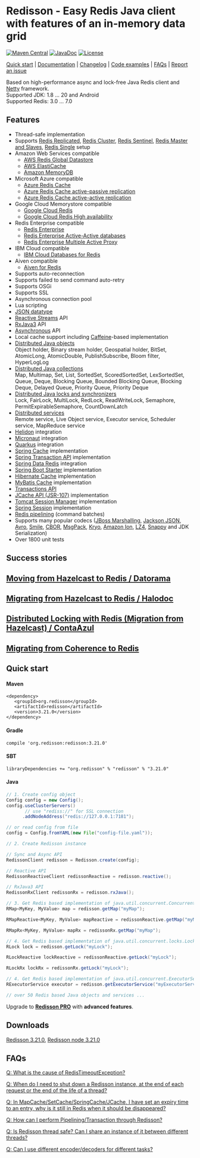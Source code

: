 # Redisson - Easy Redis Java client<br/>with features of an in-memory data grid
[![Maven Central](https://maven-badges.herokuapp.com/maven-central/org.redisson/redisson/badge.svg)](https://maven-badges.herokuapp.com/maven-central/org.redisson/redisson)
[![JavaDoc](http://www.javadoc.io/badge/org.redisson/redisson.svg)](http://www.javadoc.io/doc/org.redisson/redisson)
[![License](http://img.shields.io/:license-apache-brightgreen.svg)](http://www.apache.org/licenses/LICENSE-2.0.html)

[Quick start](https://github.com/redisson/redisson#quick-start) | [Documentation](https://github.com/redisson/redisson/wiki/Table-of-Content) | [Changelog](https://github.com/redisson/redisson/blob/master/CHANGELOG.md) | [Code examples](https://github.com/redisson/redisson-examples) | [FAQs](https://github.com/redisson/redisson/wiki/16.-FAQ) | [Report an issue](https://github.com/redisson/redisson/issues/new)

Based on high-performance async and lock-free Java Redis client and [Netty](http://netty.io) framework.  
Supported JDK:   1.8 ... 20 and Android  
Supported Redis: 3.0 ... 7.0  

## Features

* Thread-safe implementation  
* Supports [Redis Replicated](https://github.com/redisson/redisson/wiki/2.-Configuration/#25-replicated-mode), [Redis Cluster](https://github.com/redisson/redisson/wiki/2.-Configuration/#24-cluster-mode), [Redis Sentinel](https://github.com/redisson/redisson/wiki/2.-Configuration/#27-sentinel-mode), [Redis Master and Slaves](https://github.com/redisson/redisson/wiki/2.-Configuration/#28-master-slave-mode), [Redis Single](https://github.com/redisson/redisson/wiki/2.-Configuration/#26-single-instance-mode) setup
* Amazon Web Services compatible
     * [AWS Redis Global Datastore](https://docs.aws.amazon.com/AmazonElastiCache/latest/red-ug/Redis-Global-Datastore.html)
     * [AWS ElastiCache](https://docs.aws.amazon.com/AmazonElastiCache/latest/red-ug/WhatIs.html)
     * [Amazon MemoryDB](https://aws.amazon.com/memorydb)
* Microsoft Azure compatible
     * [Azure Redis Cache](https://azure.microsoft.com/en-us/services/cache/)
     * [Azure Redis Cache active-passive replication](https://learn.microsoft.com/en-us/azure/azure-cache-for-redis/cache-how-to-geo-replication)
     * [Azure Redis Cache active-active replication](https://learn.microsoft.com/en-us/azure/azure-cache-for-redis/cache-how-to-active-geo-replication)
* Google Cloud Memorystore compatible
     * [Google Cloud Redis](https://cloud.google.com/memorystore/docs/redis/)
     * [Google Cloud Redis High availability](https://cloud.google.com/memorystore/docs/redis/high-availability)
* Redis Enterprise compatible
     * [Redis Enterprise](https://redis.com/redis-enterprise/)
     * [Redis Enterprise Active-Active databases](https://docs.redis.com/latest/rs/databases/active-active/get-started/)
     * [Redis Enterprise Multiple Active Proxy](https://docs.redis.com/latest/rs/databases/configure/proxy-policy/#about-multiple-active-proxy-support)
* IBM Cloud compatible
     * [IBM Cloud Databases for Redis](https://www.ibm.com/cloud/databases-for-redis)
* Aiven compatible
     * [Aiven for Redis](https://aiven.io/redis)
* Supports auto-reconnection  
* Supports failed to send command auto-retry  
* Supports OSGi  
* Supports SSL  
* Asynchronous connection pool  
* Lua scripting  
* [JSON datatype](https://github.com/redisson/redisson/wiki/6.-distributed-objects/#615-json-object-holder)
* [Reactive Streams](https://github.com/redisson/redisson/wiki/3.-operations-execution#32-reactive-way) API  
* [RxJava3](https://github.com/redisson/redisson/wiki/3.-operations-execution#32-reactive-way) API  
* [Asynchronous](https://github.com/redisson/redisson/wiki/3.-operations-execution#31-async-way) API  
* Local cache support including [Caffeine](https://github.com/ben-manes/caffeine)-based implementation
* [Distributed Java objects](https://github.com/redisson/redisson/wiki/6.-Distributed-objects)  
    Object holder, Binary stream holder, Geospatial holder, BitSet, AtomicLong, AtomicDouble, PublishSubscribe,
    Bloom filter, HyperLogLog
* [Distributed Java collections](https://github.com/redisson/redisson/wiki/7.-Distributed-collections)  
    Map, Multimap, Set, List, SortedSet, ScoredSortedSet, LexSortedSet, Queue, Deque, Blocking Queue, Bounded Blocking Queue, Blocking Deque, Delayed Queue, Priority Queue, Priority Deque
* [Distributed Java locks and synchronizers](https://github.com/redisson/redisson/wiki/8.-Distributed-locks-and-synchronizers)  
    Lock, FairLock, MultiLock, RedLock, ReadWriteLock, Semaphore, PermitExpirableSemaphore, CountDownLatch
* [Distributed services](https://github.com/redisson/redisson/wiki/9.-distributed-services)  
    Remote service, Live Object service, Executor service, Scheduler service, MapReduce service
* [Helidon](https://github.com/redisson/redisson/tree/master/redisson-helidon) integration  
* [Micronaut](https://github.com/redisson/redisson/tree/master/redisson-micronaut) integration  
* [Quarkus](https://github.com/redisson/redisson/tree/master/redisson-quarkus) integration  
* [Spring Cache](https://github.com/redisson/redisson/wiki/14.-Integration-with-frameworks/#142-spring-cache) implementation
* [Spring Transaction API](https://github.com/redisson/redisson/wiki/14.-Integration-with-frameworks/#148-spring-transaction-manager) implementation
* [Spring Data Redis](https://github.com/redisson/redisson/tree/master/redisson-spring-data) integration
* [Spring Boot Starter](https://github.com/redisson/redisson/tree/master/redisson-spring-boot-starter) implementation
* [Hibernate Cache](https://github.com/redisson/redisson/tree/master/redisson-hibernate) implementation
* [MyBatis Cache](https://github.com/redisson/redisson/tree/master/redisson-mybatis) implementation
* [Transactions API](https://github.com/redisson/redisson/wiki/10.-Additional-features#104-transactions)
* [JCache API (JSR-107)](https://github.com/redisson/redisson/wiki/14.-Integration-with-frameworks/#144-jcache-api-jsr-107-implementation) implementation
* [Tomcat Session Manager](https://github.com/redisson/redisson/tree/master/redisson-tomcat) implementation
* [Spring Session](https://github.com/redisson/redisson/wiki/14.-Integration-with-frameworks/#147-spring-session) implementation
* [Redis pipelining](https://github.com/redisson/redisson/wiki/10.-additional-features#103-execution-batches-of-commands) (command batches)
* Supports many popular codecs ([JBoss Marshalling](https://github.com/jboss-remoting/jboss-marshalling), [Jackson JSON](https://github.com/FasterXML/jackson), [Avro](http://avro.apache.org/), [Smile](http://wiki.fasterxml.com/SmileFormatSpec), [CBOR](http://cbor.io/), [MsgPack](http://msgpack.org/), [Kryo](https://github.com/EsotericSoftware/kryo), [Amazon Ion](https://amzn.github.io/ion-docs/), [LZ4](https://github.com/jpountz/lz4-java), [Snappy](https://github.com/xerial/snappy-java) and JDK Serialization)
* Over 1800 unit tests  
<!--
Used by
================================
[![Siemens](https://redisson.org/assets/logos/client29.png "Siemens")](https://www.siemens.com) &nbsp;&nbsp;&nbsp;
[![BMW GROUP](https://redisson.org/assets/logos/client27.png "BMW GROUP")](https://www.bmwgroup.com) &nbsp;&nbsp;&nbsp;
[![AIG](https://redisson.org/assets/logos/client24.png "AIG")](https://www.aig.com/) &nbsp;&nbsp;&nbsp;
[![S&P Global](https://redisson.org/assets/logos/client20.png "S&P Global")](https://www.spglobal.com/) &nbsp;&nbsp;&nbsp;
[![SAP](https://redisson.org/assets/logos/client12.png "SAP")](http://www.sap.com/) &nbsp;&nbsp;&nbsp;
[![EA](https://redisson.org/assets/logos/client1.png "EA")](http://ea.com/) &nbsp;&nbsp;&nbsp;
[![Adobe](https://redisson.org/assets/logos/client23.png "Adobe")](https://www.adobe.com/)  

[![Jeppesen](https://redisson.org/assets/logos/client25.png "Jeppesen")](https://www.jeppesen.com/) &nbsp;&nbsp;&nbsp;
[![BROOKHAVEN](https://redisson.org/assets/logos/client6.png "Brookhaven National Laboratory")](http://bnl.gov/) &nbsp;&nbsp;&nbsp;
[![New Relic Synthetics](https://redisson.org/assets/logos/client3.png "New Relic Synthetics")](http://newrelic.com/synthetics) &nbsp;&nbsp;&nbsp;
[![Netflix](https://redisson.org/assets/logos/client10.png "Netflix")](https://netflix.com/) &nbsp;&nbsp;&nbsp;
[![Personal Capital](https://redisson.org/assets/logos/client26.png "Personal Capital")](https://www.personalcapital.com)  

[![Singtel](https://redisson.org/assets/logos/client5.png "New Relic Synthetics")](http://singtel.com/) &nbsp;&nbsp;&nbsp;
[![Baidu](https://redisson.org/assets/logos/client2.png "Baidu")](http://baidu.com/) &nbsp;&nbsp;&nbsp;
[![Infor](https://redisson.org/assets/logos/client4.png "Infor")](http://www.infor.com/) &nbsp;&nbsp;&nbsp;
[![Crimson Hexagon](https://redisson.org/assets/logos/client7.png "Crimson Hexagon")](https://www.crimsonhexagon.com/) &nbsp;&nbsp;&nbsp;
[![ContaAzul](https://redisson.org/assets/logos/client18.png "ContaAzul")](https://contaazul.com/)&nbsp;&nbsp;&nbsp;
[![马蜂窝](https://redisson.org/assets/logos/client33.png "马蜂窝")](http://www.mafengwo.cn/)  

[![Datorama](https://redisson.org/assets/logos/client8.png "Datorama")](https://datorama.com/)&nbsp;&nbsp;&nbsp;
[![Ticketmaster](https://redisson.org/assets/logos/client14.png "Ticketmaster")](http://www.ticketmaster.com/)&nbsp;&nbsp;&nbsp;
[![NAB](https://redisson.org/assets/logos/client11.png "NAB")](https://www.nab.com.au/)&nbsp;&nbsp;&nbsp;
[![Juniper](https://redisson.org/assets/logos/client31.png "Juniper")](https://www.juniper.net/)&nbsp;&nbsp;&nbsp;
[![火币](https://redisson.org/assets/logos/client32.png "火币")](https://www.huobi.com/)&nbsp;&nbsp;&nbsp;

[![Alibaba](https://redisson.org/assets/logos/client19.png "Alibaba")](http://www.alibaba-inc.com)&nbsp;&nbsp;&nbsp;
[![Flipkart](https://redisson.org/assets/logos/client21.png "Flipkart")](https://www.flipkart.com/)&nbsp;&nbsp;&nbsp;
[![Invaluable](https://redisson.org/assets/logos/client13.png "Invaluable")](http://www.invaluable.com/)&nbsp;&nbsp;&nbsp;
[![BBK](https://redisson.org/assets/logos/client22.png "BBK")](http://www.gdbbk.com/)  
[![SULAKE](https://redisson.org/assets/logos/client17.png "SULAKE")](http://www.sulake.com/)

<sub>Logos, product names and all other trademarks displayed on this page belong to their respective holders and used for identification purposes only. Use of these trademarks, names and brands does not imply endorsement.</sub>
-->
## Success stories

## [Moving from Hazelcast to Redis  /  Datorama](https://engineering.datorama.com/moving-from-hazelcast-to-redis-b90a0769d1cb)  
## [Migrating from Hazelcast to Redis  /  Halodoc](https://blogs.halodoc.io/why-and-how-we-move-from-hazelcast-to-redis-2/)
## [Distributed Locking with Redis (Migration from Hazelcast)  /  ContaAzul](https://carlosbecker.com/posts/distributed-locks-redis/)  
## [Migrating from Coherence to Redis](https://www.youtube.com/watch?v=JF5R2ucKTEg)  


## Quick start

#### Maven 
    <dependency>
       <groupId>org.redisson</groupId>
       <artifactId>redisson</artifactId>
       <version>3.21.0</version>
    </dependency>  

#### Gradle
    compile 'org.redisson:redisson:3.21.0'  

#### SBT
    libraryDependencies += "org.redisson" % "redisson" % "3.21.0"

#### Java

```java
// 1. Create config object
Config config = new Config();
config.useClusterServers()
       // use "rediss://" for SSL connection
      .addNodeAddress("redis://127.0.0.1:7181");

// or read config from file
config = Config.fromYAML(new File("config-file.yaml")); 
```

```java
// 2. Create Redisson instance

// Sync and Async API
RedissonClient redisson = Redisson.create(config);

// Reactive API
RedissonReactiveClient redissonReactive = redisson.reactive();

// RxJava3 API
RedissonRxClient redissonRx = redisson.rxJava();
```

```java
// 3. Get Redis based implementation of java.util.concurrent.ConcurrentMap
RMap<MyKey, MyValue> map = redisson.getMap("myMap");

RMapReactive<MyKey, MyValue> mapReactive = redissonReactive.getMap("myMap");

RMapRx<MyKey, MyValue> mapRx = redissonRx.getMap("myMap");
```

```java
// 4. Get Redis based implementation of java.util.concurrent.locks.Lock
RLock lock = redisson.getLock("myLock");

RLockReactive lockReactive = redissonReactive.getLock("myLock");

RLockRx lockRx = redissonRx.getLock("myLock");
```

```java
// 4. Get Redis based implementation of java.util.concurrent.ExecutorService
RExecutorService executor = redisson.getExecutorService("myExecutorService");

// over 50 Redis based Java objects and services ...

```

Upgrade to __[Redisson PRO](https://redisson.pro)__ with **advanced features**.

## Downloads
   
[Redisson 3.21.0](https://repository.sonatype.org/service/local/artifact/maven/redirect?r=central-proxy&g=org.redisson&a=redisson&v=3.21.0&e=jar),
[Redisson node 3.21.0](https://repository.sonatype.org/service/local/artifact/maven/redirect?r=central-proxy&g=org.redisson&a=redisson-all&v=3.21.0&e=jar)  

## FAQs

[Q: What is the cause of RedisTimeoutException?](https://github.com/redisson/redisson/wiki/16.-FAQ#q-what-is-the-cause-of-redistimeoutexception)

[Q: When do I need to shut down a Redisson instance, at the end of each request or the end of the life of a thread?](https://github.com/redisson/redisson/wiki/16.-FAQ#q-when-do-i-need-to-shut-down-a-redisson-instance-at-the-end-of-each-request-or-the-end-of-the-life-of-a-thread)

[Q: In MapCache/SetCache/SpringCache/JCache, I have set an expiry time to an entry, why is it still in Redis when it should be disappeared?](https://github.com/redisson/redisson/wiki/16.-FAQ#q-in-mapcachesetcachespringcachejcache-i-have-set-an-expiry-time-to-an-entry-why-is-it-still-in-redis-when-it-should-be-disappeared)

[Q: How can I perform Pipelining/Transaction through Redisson?](https://github.com/redisson/redisson/wiki/16.-FAQ#q-how-can-i-perform-pipeliningtransaction-through-redisson)

[Q: Is Redisson thread safe? Can I share an instance of it between different threads?](https://github.com/redisson/redisson/wiki/16.-FAQ#q-is-redisson-thread-safe-can-i-share-an-instance-of-it-between-different-threads)

[Q: Can I use different encoder/decoders for different tasks?](https://github.com/redisson/redisson/wiki/16.-FAQ#q-can-i-use-different-encoderdecoders-for-different-tasks)

